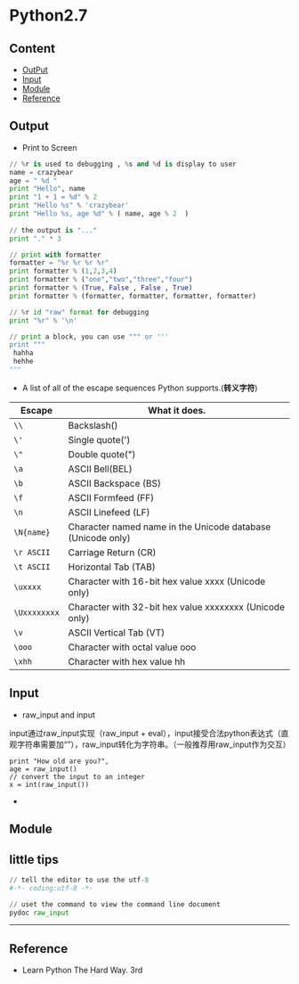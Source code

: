 # Python2.7
## Content
* [OutPut](#output)
* [Input](#input)
* [Module](#module)
* [Reference](#reference)

## Output
- Print to Screen

```py
// %r is used to debugging , %s and %d is display to user
name = crazybear
age = " %d "
print "Hello", name
print "1 + 1 = %d" % 2
print "Hello %s" % 'crazybear'
print "Hello %s, age %d" % ( name, age % 2  )
 
// the output is "..."
print "." * 3

// print with formatter
formatter = "%r %r %r %r"
print formatter % (1,2,3,4)
print formatter % ("one","two","three","four")
print formatter % (True, False , False , True)
print formatter % (formatter, formatter, formatter, formatter)

// %r id "raw" format for debugging
print "%r" % '\n'

// print a block, you can use """ or '''
print """
 hahha
 hehhe
"""

```
- A list of all of the escape sequences Python supports.(**转义字符**)

|Escape|What it does.|
|----|----|
|`\\`|Backslash()|
|`\'`|Single quote(')|
|`\"`|Double quote(")|
|`\a`|ASCII Bell(BEL)|
|`\b`|ASCII Backspace (BS)|
|`\f`|ASCII Formfeed (FF)|
|`\n`|ASCII Linefeed (LF)|
|`\N{name}`|Character named name in the Unicode database (Unicode only)|
|`\r ASCII`|Carriage Return (CR)|
|`\t ASCII`|Horizontal Tab (TAB)|
|`\uxxxx`|Character with 16-bit hex value xxxx (Unicode only)|
|`\Uxxxxxxxx`|Character with 32-bit hex value xxxxxxxx (Unicode only)|
|`\v`|ASCII Vertical Tab (VT)|
|`\ooo`|Character with octal value ooo|
|`\xhh`|Character with hex value hh|

## Input
- raw_input and input 

input通过raw_input实现（raw_input + eval），input接受合法python表达式（直观字符串需要加“”），raw_input转化为字符串。（一般推荐用raw_input作为交互）

```
print "How old are you?",
age = raw_input()
// convert the input to an integer 
x = int(raw_input())

```
- 


## Module


## little tips

```py
// tell the editor to use the utf-8
#-*- coding:utf-8 -*-

// uset the command to view the command line document
pydoc raw_input

```




***
## Reference
- Learn Python The Hard Way. 3rd

